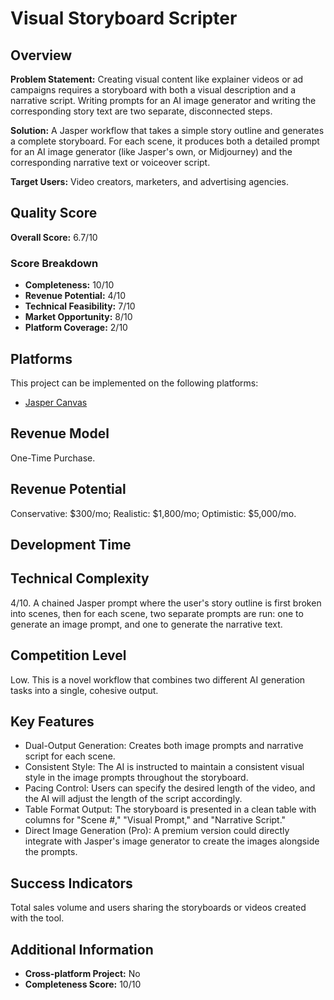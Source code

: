 # Visual Storyboard Scripter

## Overview
**Problem Statement:** Creating visual content like explainer videos or ad campaigns requires a storyboard with both a visual description and a narrative script. Writing prompts for an AI image generator and writing the corresponding story text are two separate, disconnected steps.

**Solution:** A Jasper workflow that takes a simple story outline and generates a complete storyboard. For each scene, it produces both a detailed prompt for an AI image generator (like Jasper's own, or Midjourney) and the corresponding narrative text or voiceover script.

**Target Users:** Video creators, marketers, and advertising agencies.

## Quality Score
**Overall Score:** 6.7/10

### Score Breakdown
- **Completeness:** 10/10
- **Revenue Potential:** 4/10
- **Technical Feasibility:** 7/10
- **Market Opportunity:** 8/10
- **Platform Coverage:** 2/10

## Platforms
This project can be implemented on the following platforms:
- [Jasper Canvas](./platforms/jasper-canvas/)

## Revenue Model
One-Time Purchase.

## Revenue Potential
Conservative: $300/mo; Realistic: $1,800/mo; Optimistic: $5,000/mo.

## Development Time


## Technical Complexity
4/10. A chained Jasper prompt where the user's story outline is first broken into scenes, then for each scene, two separate prompts are run: one to generate an image prompt, and one to generate the narrative text.

## Competition Level
Low. This is a novel workflow that combines two different AI generation tasks into a single, cohesive output.

## Key Features
- Dual-Output Generation: Creates both image prompts and narrative script for each scene.
- Consistent Style: The AI is instructed to maintain a consistent visual style in the image prompts throughout the storyboard.
- Pacing Control: Users can specify the desired length of the video, and the AI will adjust the length of the script accordingly.
- Table Format Output: The storyboard is presented in a clean table with columns for "Scene #," "Visual Prompt," and "Narrative Script."
- Direct Image Generation (Pro): A premium version could directly integrate with Jasper's image generator to create the images alongside the prompts.

## Success Indicators
Total sales volume and users sharing the storyboards or videos created with the tool.

## Additional Information
- **Cross-platform Project:** No
- **Completeness Score:** 10/10
